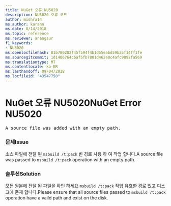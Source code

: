 ```yaml
---
title: NuGet 오류 NU5020
description: NU5020 오류 코드
author: mishra14
ms.author: karann
ms.date: 8/14/2018
ms.topic: reference
ms.reviewer: anangaur
f1_keywords:
- NU5020
ms.openlocfilehash: 81b780202f45f594f4b1d55eabd59ba5f14ff1fe
ms.sourcegitcommit: 1d1406764c6af5fb7801d462e0c4afc9092fa569
ms.translationtype: MT
ms.contentlocale: ko-KR
ms.lasthandoff: 09/04/2018
ms.locfileid: "43547750"
---
```

# <a name="nuget-error-nu5020"></a><span data-ttu-id="36819-103">NuGet 오류 NU5020</span><span class="sxs-lookup"><span data-stu-id="36819-103">NuGet Error NU5020</span></span>
<pre>A source file was added with an empty path.</pre>

### <a name="issue"></a><span data-ttu-id="36819-104">문제</span><span class="sxs-lookup"><span data-stu-id="36819-104">Issue</span></span>

<span data-ttu-id="36819-105">소스 파일에 전달 된 `msbuild /t:pack` 빈 경로 사용 하 여 작업 합니다.</span><span class="sxs-lookup"><span data-stu-id="36819-105">A source file was passed to `msbuild /t:pack` operation with an empty path.</span></span>


### <a name="solution"></a><span data-ttu-id="36819-106">솔루션</span><span class="sxs-lookup"><span data-stu-id="36819-106">Solution</span></span>

<span data-ttu-id="36819-107">모든 원본에 전달 된 파일을 확인 하세요 `msbuild /t:pack` 작업 유효한 경로 있고 디스크에 존재 합니다.</span><span class="sxs-lookup"><span data-stu-id="36819-107">Please ensure that all source files passed to `msbuild /t:pack` operation have a vaild path and exist on the disk.</span></span>

